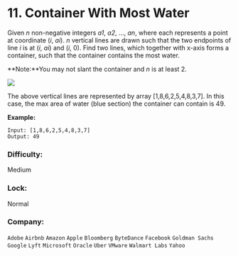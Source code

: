 # 11. Container With Most Water

Given *n* non-negative integers *a1*, *a2*, ..., *an*, where each represents a point at coordinate (*i*, *ai*). *n* vertical lines are drawn such that the two endpoints of line *i* is at (*i*, *ai*) and (*i*, 0). Find two lines, which together with x-axis forms a container, such that the container contains the most water.
 
**Note:**You may not slant the container and *n* is at least 2.

![](https://s3-lc-upload.s3.amazonaws.com/uploads/2018/07/17/question_11.jpg)
 
The above vertical lines are represented by array [1,8,6,2,5,4,8,3,7]. In this case, the max area of water (blue section) the container can contain is 49.

**Example:**

```
Input: [1,8,6,2,5,4,8,3,7]
Output: 49
```

### Difficulty:
Medium 

### Lock:
Normal 

### Company:
`Adobe` `Airbnb` `Amazon` `Apple` `Bloomberg` `ByteDance` `Facebook` `Goldman Sachs` `Google` `Lyft` `Microsoft` `Oracle` `Uber` `VMware` `Walmart Labs` `Yahoo`
